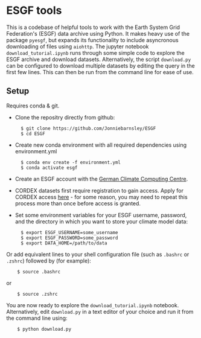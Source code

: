 # ESGF tools

This is a codebase of helpful tools to work with the Earth System Grid Federation's (ESGF) data archive using Python. It makes heavy use of the package `pyesgf`, but expands its functionality to include asyncronous downloading of files using `aiohttp`. The jupyter notebook `download_tutorial.ipynb` runs through some simple code to explore the ESGF archive and download datasets. Alternatively, the script `download.py` can be configured to download multiple datasets by editing the query in the first few lines. This can then be run from the command line for ease of use.

## Setup

Requires conda & git.

- Clone the repositry directly from github:

        $ git clone https://github.com/Jonniebarnsley/ESGF
        $ cd ESGF

- Create new conda environment with all required dependencies using environment.yml

        $ conda env create -f environment.yml
        $ conda activate esgf
    
- Create an ESGF account with the [German Climate Computing Centre](https://esgf-data.dkrz.de/user/add/?next=http://esgf-data.dkrz.de/projects/esgf-dkrz/).
- CORDEX datasets first require registration to gain access. Apply for CORDEX access [here](https://esg-dn1.nsc.liu.se/ac/subscribe/CORDEX_Research) - for some reason, you may need to repeat this process more than once before access is granted.

- Set some environment variables for your ESGF username, password, and the directory in which you want to store your climate model data:

        $ export ESGF_USERNAME=some_username
        $ export ESGF_PASSWORD=some_password
        $ export DATA_HOME=/path/to/data

Or add equivalent lines to your shell configuration file (such as `.bashrc` or `.zshrc`) followed by (for example):

        $ source .bashrc

or

        $ source .zshrc

You are now ready to explore the `download_tutorial.ipynb` notebook. Alternatively, edit `download.py` in a text editor of your choice and run it from the command line using:

        $ python download.py